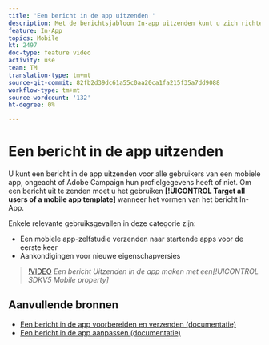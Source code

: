 ```yaml
---
title: 'Een bericht in de app uitzenden '
description: Met de berichtsjabloon In-app uitzenden kunt u zich richten op alle gebruikers van uw mobiele app met Adobe Campagnestandaard (ACS)
feature: In-App
topics: Mobile
kt: 2497
doc-type: feature video
activity: use
team: TM
translation-type: tm+mt
source-git-commit: 82fb2d39dc61a55c0aa20ca1fa215f35a7dd9088
workflow-type: tm+mt
source-wordcount: '132'
ht-degree: 0%

---
```



# Een bericht in de app uitzenden

U kunt een bericht in de app uitzenden voor alle gebruikers van een mobiele app, ongeacht of Adobe Campaign hun profielgegevens heeft of niet. Om een bericht uit te zenden moet u het gebruiken **[!UICONTROL Target all users of a mobile app template]** wanneer het vormen van het bericht In-App.

Enkele relevante gebruiksgevallen in deze categorie zijn:

* Een mobiele app-zelfstudie verzenden naar startende apps voor de eerste keer
* Aankondigingen voor nieuwe eigenschapversies

>[!VIDEO](https://video.tv.adobe.com/v/26199?quality=12)
*Een bericht Uitzenden in de app maken met een[!UICONTROL SDKV5 Mobile property]*

## Aanvullende bronnen

* [Een bericht in de app voorbereiden en verzenden (documentatie)](https://docs.adobe.com/content/help/en/campaign-standard/using/communication-channels/in-app-messaging/preparing-and-sending-an-in-app-message.html)
* [Een bericht in de app aanpassen (documentatie)](https://docs.adobe.com/content/help/en/campaign-standard/using/communication-channels/in-app-messaging/customizing-an-in-app-message.html)

